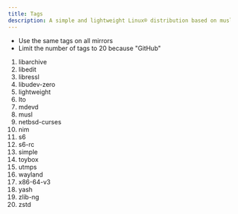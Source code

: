 ```yaml
---
title: Tags
description: A simple and lightweight Linux® distribution based on musl libc and toybox
---
```


- Use the same tags on all mirrors
- Limit the number of tags to 20 because "GitHub"

1. libarchive
2. libedit
3. libressl
4. libudev-zero
5. lightweight
6. lto
7. mdevd
8. musl
9. netbsd-curses
10. nim
11. s6
12. s6-rc
13. simple
14. toybox
15. utmps
16. wayland
17. x86-64-v3
18. yash
19. zlib-ng
20. zstd
